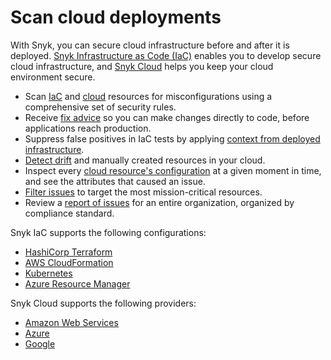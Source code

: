 # Scan cloud deployments

With Snyk, you can secure cloud infrastructure before and after it is deployed. [Snyk Infrastructure as Code (IaC)](snyk-infrastructure-as-code/) enables you to develop secure cloud infrastructure, and [Snyk Cloud](snyk-cloud/) helps you keep your cloud environment secure.

* Scan [IaC](snyk-infrastructure-as-code/) and [cloud](snyk-cloud/) resources for misconfigurations using a comprehensive set of security rules.
* Receive [fix advice](snyk-infrastructure-as-code/getting-started-snyk-iac.md) so you can make changes directly to code, before applications reach production.
* Suppress false positives in IaC tests by applying [context from deployed infrastructure](snyk-infrastructure-as-code/integrated-infrastructure-as-code/adding-cloud-context-to-your-iac-test.md).
* [Detect drift](snyk-infrastructure-as-code/detect-drift-and-manually-created-resources/) and manually created resources in your cloud.
* Inspect every [cloud resource's configuration](snyk-cloud/snyk-cloud-issues/view-cloud-issues-in-the-snyk-web-ui.md) at a given moment in time, and see the attributes that caused an issue.
* [Filter issues](snyk-cloud/snyk-cloud-issues/) to target the most mission-critical resources.
* Review a [report of issues](../manage-issues/snyk-reports/reporting-beta-2022/available-snyk-reports.md#cloud-compliance-issues-report) for an entire organization, organized by compliance standard.

Snyk IaC supports the following configurations:

* [HashiCorp Terraform](snyk-infrastructure-as-code/scan-terraform-files/)
* [AWS CloudFormation](snyk-infrastructure-as-code/scan-cloudformation-files/)
* [Kubernetes](snyk-infrastructure-as-code/scan-kubernetes-configuration-files/)
* [Azure Resource Manager](snyk-infrastructure-as-code/scan-arm-configuration-files.md)

Snyk Cloud supports the following providers:

* [Amazon Web Services](snyk-cloud/getting-started-with-snyk-cloud-aws/)
* [Azure](snyk-cloud/getting-started-with-snyk-cloud-azure/)
* [Google](snyk-cloud/getting-started-with-snyk-cloud-google/)
